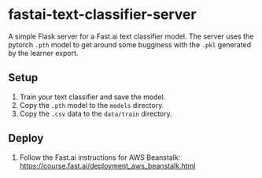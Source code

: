# fastai-text-classifier-server
A simple Flask server for a Fast.ai text classifier model. The server uses the pytorch `.pth` model to get around some bugginess with the `.pkl` generated by the learner export.

## Setup

1. Train your text classifier and save the model.
2. Copy the `.pth` model to the `models` directory.
3. Copy the `.csv` data to the `data/train` directory.

## Deploy
1. Follow the Fast.ai instructions for AWS Beanstalk: https://course.fast.ai/deployment_aws_beanstalk.html
